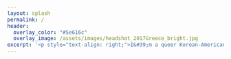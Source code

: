```yaml
---
layout: splash
permalink: /
header:
  overlay_color: "#5e616c"
  overlay_image: /assets/images/headshot_2017Greece_bright.jpg
excerpt: '<p style="text-align: right;">I&#39;m a queer Korean-American <br /> migrant neuroscientist and storyteller. <br /> I coordinate the learning collective <br /><strong><em>Dear Neuroscience</em></strong>. <br /><br /> My life is dedicated to <br /> nurturing and participating in <br /> multi-generational, regenerative, <br /> free-choice learning communities. <br /> To learn more about my work, <br /> visit my <a href="https://www.danbeekim.org/open-lab-notebook" style="color:#4f00bd">Open Lab Notebook</a> <br /> or read my graphic novel, <br /> <a href="https://www.danbeekim.org/VIRS" style="color:#4f00bd"><em>The First VIRS</em></a>. <br /> <br /> I use performance art, <br /> gardening, and wilderness <br /> medicine to decolonise the practice <br /> of gathering and organising knowledge. <br /> I love to science in community, and I offer <br /> expertise in the history and philosophy of neuroscience, <br /> and in the practice of studying and shaping <br /> nervous systems with non-invasive, non-coercive, <br /> and radically inclusive <br /> tools and techniques. <br /> <br />If you would like to chat, <br /> collaborate, skill swap, or engage in another <br /> flavour of mind-melding, please email <br />danbee at danbeekim dot org.<br /> <br /> <br />Thanks for visiting!<br /></p>'
---
```

